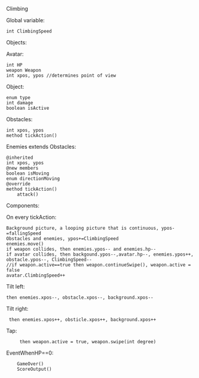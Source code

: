 Climbing

Global variable:

	int ClimbingSpeed


Objects:

Avatar:

    int HP
    weapon Weapon
    int xpos, ypos //determines point of view


Object:

    enum type
    int damage
    boolean isActive


Obstacles:

    int xpos, ypos
    method tickAction()


Enemies extends Obstacles:

    @inherited
    int xpos, ypos
    @new members
    boolean isMoving
    enum directionMoving 
    @override
    method tickAction()
        attack()


Components:

On every tickAction:

    Background picture, a looping picture that is continuous, ypos-=fallingSpeed
    Obstacles and enemies, ypos+=ClimbingSpeed  
    enemies.move()
    if weapon collides, then enemies.ypos-- and enemies.hp--
    if avatar collides, then backgound.ypos--,avatar.hp--, enemies.ypos++, obstacle.ypos--, ClimbingSpeed--
    //if weapon.active==true then weapon.continueSwipe(), weapon.active = false
    avatar.ClimbingSpeed++


Tilt left:

    then enemies.xpos--, obstacle.xpos--, background.xpos--


Tilt right:

     then enemies.xpos++, obsticle.xpos++, background.xpos++


Tap:
    
         then weapon.active = true, weapon.swipe(int degree)


EventWhenHP==0:
    
        GameOver()
        ScoreOutput()
